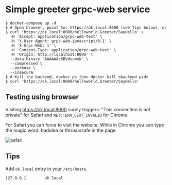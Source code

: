 # Simple greeter grpc-web service

```
$ docker-compose up -d
$ # Open browser, point to: https://ok.local:8000 (see Tips below), or
$ curl 'https://ok.local:8080/helloworld.Greeter/SayHello' \
  -H 'Accept: application/grpc-web-text' \
  -H 'X-User-Agent: grpc-web-javascript/0.1' \
  -H 'X-Grpc-Web: 1' \
  -H 'Content-Type: application/grpc-web-text' \
  -H 'Origin: http://localhost:8000' \
  --data-binary 'AAAAAAcKBVdvcmxk' \
  --compressed \
  --verbose \
  --insecure
$ # Kill the backend, docker ps then docker kill <backend pid>
$ curl 'https://ok.local:8080/helloworld.Greeter/SayHello'
```

## Testing using browser

Visiting https://ok.local:8000 surely triggers: "This connection is not private" for Safari and `NET::ERR_CERT_INVALID` for Chrome.

For Safari you can force to visit the website. While in Chrome you can type the magic word: badidea
or thisisunsafe in the page.

![safari](https://user-images.githubusercontent.com/73152/87927676-c61a8080-caad-11ea-909a-3456a94ab9c9.png)

## Tips

Add `ok.local` entry in your `/etc/hosts`.

```
127.0.0.1        ok.local
```
